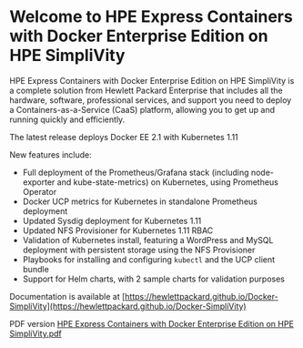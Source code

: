 # Welcome to HPE Express Containers with Docker Enterprise Edition on HPE SimpliVity

HPE Express Containers with Docker Enterprise Edition on HPE SimpliVity is a complete solution from Hewlett Packard Enterprise that includes all the hardware, software, professional services, and support you need to deploy a Containers-as-a-Service (CaaS) platform, allowing you to get up and running quickly and efficiently.

The latest release deploys Docker EE 2.1 with Kubernetes 1.11

New features include:

- Full deployment of the Prometheus/Grafana stack (including node-exporter and kube-state-metrics) on Kubernetes, using Prometheus Operator
- Docker UCP metrics for Kubernetes in standalone Prometheus deployment
- Updated Sysdig deployment for Kubernetes 1.11
- Updated NFS Provisioner for Kubernetes 1.11 RBAC
- Validation of Kubernetes install, featuring a WordPress and MySQL deployment with persistent storage using the NFS Provisioner
- Playbooks for installing and configuring `kubectl` and the UCP client bundle
- Support for Helm charts, with 2 sample charts for validation purposes


Documentation is available at [https://hewlettpackard.github.io/Docker-SimpliVity](https://hewlettpackard.github.io/Docker-SimpliVity)


PDF version [HPE Express Containers with Docker Enterprise Edition on HPE SimpliVity.pdf](https://github.com/HewlettPackard/Docker-SimpliVity/raw/master/HPE%20Express%20Containers%20with%20Docker%20Enterprise%20Edition%20on%20HPE%20SimpliVity.pdf)

